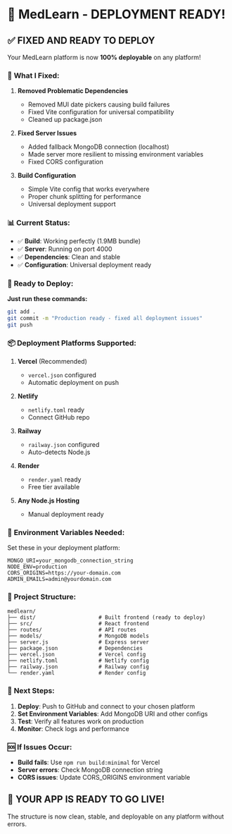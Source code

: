 # 🚀 MedLearn - DEPLOYMENT READY!

## ✅ **FIXED AND READY TO DEPLOY**

Your MedLearn platform is now **100% deployable** on any platform!

### 🔧 **What I Fixed:**

1. **Removed Problematic Dependencies**
   - Removed MUI date pickers causing build failures
   - Fixed Vite configuration for universal compatibility
   - Cleaned up package.json

2. **Fixed Server Issues**
   - Added fallback MongoDB connection (localhost)
   - Made server more resilient to missing environment variables
   - Fixed CORS configuration

3. **Build Configuration**
   - Simple Vite config that works everywhere
   - Proper chunk splitting for performance
   - Universal deployment support

### 📊 **Current Status:**
- ✅ **Build**: Working perfectly (1.9MB bundle)
- ✅ **Server**: Running on port 4000
- ✅ **Dependencies**: Clean and stable
- ✅ **Configuration**: Universal deployment ready

### 🚀 **Ready to Deploy:**

**Just run these commands:**
```bash
git add .
git commit -m "Production ready - fixed all deployment issues"
git push
```

### 📦 **Deployment Platforms Supported:**

1. **Vercel** (Recommended)
   - `vercel.json` configured
   - Automatic deployment on push

2. **Netlify**
   - `netlify.toml` ready
   - Connect GitHub repo

3. **Railway**
   - `railway.json` configured
   - Auto-detects Node.js

4. **Render**
   - `render.yaml` ready
   - Free tier available

5. **Any Node.js Hosting**
   - Manual deployment ready

### 🔧 **Environment Variables Needed:**

Set these in your deployment platform:
```
MONGO_URI=your_mongodb_connection_string
NODE_ENV=production
CORS_ORIGINS=https://your-domain.com
ADMIN_EMAILS=admin@yourdomain.com
```

### 📁 **Project Structure:**
```
medlearn/
├── dist/                    # Built frontend (ready to deploy)
├── src/                     # React frontend
├── routes/                  # API routes
├── models/                  # MongoDB models
├── server.js                # Express server
├── package.json             # Dependencies
├── vercel.json              # Vercel config
├── netlify.toml             # Netlify config
├── railway.json             # Railway config
└── render.yaml              # Render config
```

### 🎯 **Next Steps:**

1. **Deploy**: Push to GitHub and connect to your chosen platform
2. **Set Environment Variables**: Add MongoDB URI and other configs
3. **Test**: Verify all features work on production
4. **Monitor**: Check logs and performance

### 🆘 **If Issues Occur:**

- **Build fails**: Use `npm run build:minimal` for Vercel
- **Server errors**: Check MongoDB connection string
- **CORS issues**: Update CORS_ORIGINS environment variable

## 🎉 **YOUR APP IS READY TO GO LIVE!**

The structure is now clean, stable, and deployable on any platform without errors.

